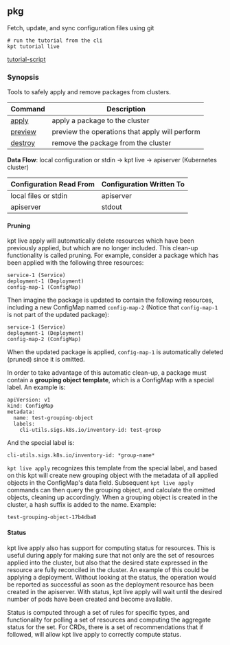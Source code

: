 ## pkg

Fetch, update, and sync configuration files using git

<link rel="stylesheet" type="text/css" href="/kpt/gifs/asciinema-player.css" />
<asciinema-player src="coming..." speed="1" theme="solarized-dark" cols="60" rows="26" font-size="medium" idle-time-limit="1"></asciinema-player>
<script src="/kpt/gifs/asciinema-player.js"></script>

    # run the tutorial from the cli
    kpt tutorial live

[tutorial-script]

### Synopsis

Tools to safely apply and remove packages from clusters.

| Command   | Description                                       |
|-----------|---------------------------------------------------|
| [apply]   | apply a package to the cluster                    |
| [preview] | preview the operations that apply will perform    |
| [destroy] | remove the package from the cluster               |

**Data Flow**: local configuration or stdin -> kpt live -> apiserver (Kubernetes cluster)

| Configuration Read From | Configuration Written To |
|-------------------------|--------------------------|
| local files or stdin    | apiserver                |
| apiserver               | stdout                   |

#### Pruning
kpt live apply will automatically delete resources which have been
previously applied, but which are no longer included. This clean-up
functionality is called pruning. For example, consider a package
which has been applied with the following three resources:

```
service-1 (Service)
deployment-1 (Deployment)
config-map-1 (ConfigMap)
```

Then imagine the package is updated to contain the following resources,
including a new ConfigMap named `config-map-2` (Notice that `config-map-1`
is not part of the updated package):

```
service-1 (Service)
deployment-1 (Deployment)
config-map-2 (ConfigMap)
```

When the updated package is applied, `config-map-1` is automatically
deleted (pruned) since it is omitted.


In order to take advantage of this automatic clean-up, a package must contain
a **grouping object template**, which is a ConfigMap with a special label. An example is:

```
apiVersion: v1
kind: ConfigMap
metadata:
  name: test-grouping-object
  labels:
    cli-utils.sigs.k8s.io/inventory-id: test-group
```

And the special label is:

```
cli-utils.sigs.k8s.io/inventory-id: *group-name*
```

`kpt live apply` recognizes this template from the special label, and based
on this kpt will create new grouping object with the metadata of all applied
objects in the ConfigMap's data field. Subsequent `kpt live apply` commands can
then query the grouping object, and calculate the omitted objects, cleaning up
accordingly. When a grouping object is created in the cluster, a hash suffix
is added to the name. Example:

```
test-grouping-object-17b4dba8
```

#### Status
kpt live apply also has support for computing status for resources. This is 
useful during apply for making sure that not only are the set of resources applied
into the cluster, but also that the desired state expressed in the resource are
fully reconciled in the cluster. An example of this could be applying a deployment. Without
looking at the status, the operation would be reported as successful as soon as the
deployment resource has been created in the apiserver. With status, kpt live apply will
wait until the desired number of pods have been created and become available.

Status is computed through a set of rules for specific types, and
functionality for polling a set of resources and computing the aggregate status
for the set. For CRDs, there is a set of recommendations that if followed, will allow
kpt live apply to correctly compute status.

###
[tutorial-script]: ../gifs/live.sh
[apply]: apply.md
[preview]: preview.md
[destroy]: destroy.md
